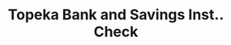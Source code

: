 ---
doi: 10.7916/D8BG416K
date_other: '1870'
date_other_textual: 1870-1879
form: printed ephemera
genre:
- Checks (bank checks)
name:
- Topeka Bank and Savings Inst.
object_in_context_url: https://biggert.cul.columbia.edu/items/view/ave_biggert_01760
subject_hierarchical_geographic:
- Topeka, Kansas, United States
subject_name:
- Topeka Bank and Savings Inst.
title: Topeka Bank and Savings Inst.. Check
sort_title: Topeka Bank and Savings Inst.. Check
call_number: ave_biggert_01760
coordinates:
- 39.05583333333333,-95.68944444444445
pid: ave_biggert_01760
identifiers: ave_biggert_01760
thumbnail: https://derivativo-3.library.columbia.edu/iiif/2/ldpd:490822/full/!256,256/0/native.jpg
permalink: /biggert/ave_biggert_01760/
layout: iiif-image-page
---